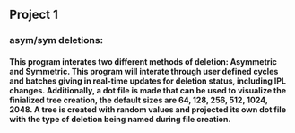 ## Project 1

### asym/sym deletions:
#### This program interates two different methods of deletion: Asymmetric and Symmetric. This program will interate through user defined cycles and batches giving in real-time updates for deletion status, including IPL changes. Additionally, a dot file is made that can be used to visualize the finialized tree creation, the default sizes are  64, 128, 256, 512, 1024, 2048. A tree is created with random values and projected its own dot file with the type of deletion being named during file creation. 
